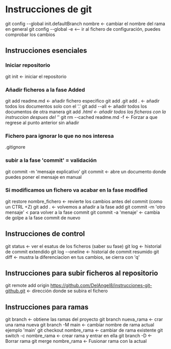 # Instrucciones de git
git config --global init.defaultBranch nombre <- cambiar el nombre del rama en general
git config --global -e <-- ir al fichero de configuración, puedes comprobar los cambios
## Instrucciones esenciales

### Iniciar repositorio
git init <- iniciar el repositorio

### Añadir ficheros a la fase Added
git add readme.md <- añadir fichero especifico
git add .git add . <- añadir todos los documentos solo con el '.'
git add --all <- añadir todos los documentos de otra manera
git add *.html <- añadir todos los ficheros con la instruccion despues del '*'
git rm --cached readme.md -f <- Forzar a que regrese al punto anterior sin añadir
### Fichero para ignorar lo que no nos interesa
.gitignore

### subir a la fase 'commit' = validación
git commit -m 'mensaje explicativo'
git commit <- abre un documento donde puedes poner el mensaje en manual

### Si modificamos un fichero va acabar en la fase modified
git restore nombre_fichero <- revierte los cambios antes del commit (como un CTRL +Z)
git add . <- volvemos a añadir a la fase add
git commit -m 'otro mensaje' < para volver a la fase commit
git commit -a 'menaje' <- cambia de golpe a la fase commit de nuevo

## Instrucciones de control
git status <- ver el esatus de los ficheros (saber su fase)
git log <- historial de commit extendido
git log --oneline <- historial de commit resumido
git diff <- mustra la diferenciacion en tus cambios, se cierra con 'q'

## Instrucciones para subir ficheros al repositorio
git remote add origin https://github.com/DelAngel8/instrucciones-git-github.git <- dirección donde se subira el fichero

## Instrucciones para ramas
git branch <- obtiene las ramas del proyecto
git branch nueva_rama <- crar una rama nueva
git branch -M main <- cambiar nombre de rama actual ejemplo 'main'
git checkout nombre_rama <- cambiar de rama existente
git switch -c nombre_rama <-  crear rama y entrar en ella
git branch -D <- Borrar rama
git merge nombre_rama <- Fusionar rama con la actual